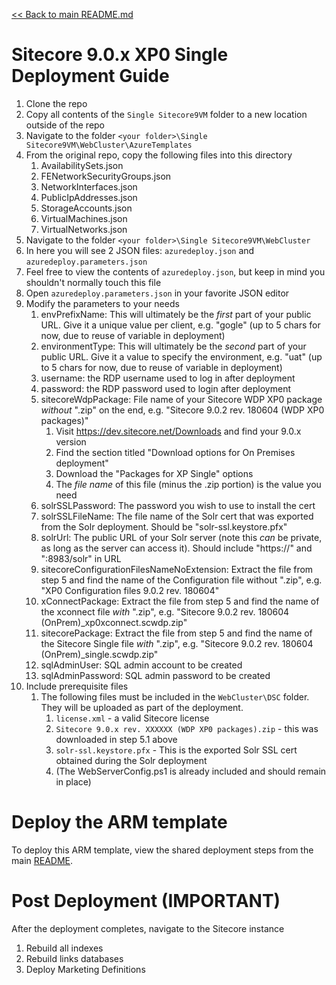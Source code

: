 [<< Back to main README.md](../../../README.md)

# Sitecore 9.0.x XP0 Single Deployment Guide

1. Clone the repo
2. Copy all contents of the `Single Sitecore9VM` folder to a new location outside of the repo
3. Navigate to the folder `<your folder>\Single Sitecore9VM\WebCluster\AzureTemplates`
4. From the original repo, copy the following files into this directory
   1. AvailabilitySets.json
   2. FENetworkSecurityGroups.json
   3. NetworkInterfaces.json
   4. PublicIpAddresses.json
   5. StorageAccounts.json
   6. VirtualMachines.json
   7. VirtualNetworks.json
5. Navigate to the folder `<your folder>\Single Sitecore9VM\WebCluster`
4. In here you will see 2 JSON files: `azuredeploy.json` and `azuredeploy.parameters.json`
5. Feel free to view the contents of `azuredeploy.json`, but keep in mind you shouldn't normally touch this file
6. Open `azuredeploy.parameters.json` in your favorite JSON editor
7. Modify the parameters to your needs
   1. envPrefixName: This will ultimately be the _first_ part of your public URL. Give it a unique value per client, e.g. "gogle" (up to 5 chars for now, due to reuse of variable in deployment)
   2. environmentType: This will ultimately be the _second_ part of your public URL. Give it a value to specify the environment, e.g. "uat" (up to 5 chars for now, due to reuse of variable in deployment)
   3. username: the RDP username used to log in after deployment
   4. password: the RDP password used to login after deployment
   5. sitecoreWdpPackage: File name of your Sitecore WDP XP0 package _without_ ".zip" on the end, e.g. "Sitecore 9.0.2 rev. 180604 (WDP XP0 packages)"
      1. Visit https://dev.sitecore.net/Downloads and find your 9.0.x version
	  2. Find the section titled "Download options for On Premises deployment"
	  3. Download the "Packages for XP Single" options
	  4. The _file name_ of this file (minus the .zip portion) is the value you need
   6. solrSSLPassword: The password you wish to use to install the cert
   7. solrSSLFileName: The file name of the Solr cert that was exported from the Solr deployment. Should be "solr-ssl.keystore.pfx"
   8. solrUrl: The public URL of your Solr server (note this _can_ be private, as long as the server can access it). Should include "https://" and ":8983/solr" in URL
   9. sitecoreConfigurationFilesNameNoExtension: Extract the file from step 5 and find the name of the Configuration file without ".zip", e.g. "XP0 Configuration files 9.0.2 rev. 180604"
   10. xConnectPackage: Extract the file from step 5 and find the name of the xconnect file _with_ ".zip", e.g. "Sitecore 9.0.2 rev. 180604 (OnPrem)_xp0xconnect.scwdp.zip"
   11. sitecorePackage: Extract the file from step 5 and find the name of the Sitecore Single file _with_ ".zip", e.g. "Sitecore 9.0.2 rev. 180604 (OnPrem)_single.scwdp.zip"
   12. sqlAdminUser: SQL admin account to be created
   13. sqlAdminPassword: SQL admin password to be created
8. Include prerequisite files
   1. The following files must be included in the `WebCluster\DSC` folder. They will be uploaded as part of the deployment.
      1. `license.xml` - a valid Sitecore license
	  2. `Sitecore 9.0.x rev. XXXXXX (WDP XP0 packages).zip` - this was downloaded in step 5.1 above
	  3. `solr-ssl.keystore.pfx` - This is the exported Solr SSL cert obtained during the Solr deployment
	  4. (The WebServerConfig.ps1 is already included and should remain in place)
   
# Deploy the ARM template

To deploy this ARM template, view the shared deployment steps from the main [README](../../../README.md#Deploy-ARM-Template).

# Post Deployment (IMPORTANT)

After the deployment completes, navigate to the Sitecore instance
1. Rebuild all indexes
2. Rebuild links databases
3. Deploy Marketing Definitions